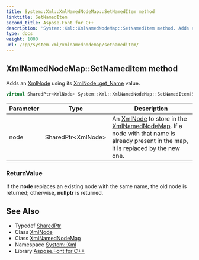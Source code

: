 ```yaml
---
title: System::Xml::XmlNamedNodeMap::SetNamedItem method
linktitle: SetNamedItem
second_title: Aspose.Font for C++
description: 'System::Xml::XmlNamedNodeMap::SetNamedItem method. Adds an XmlNode using its XmlNode::get_Name value in C++.'
type: docs
weight: 1000
url: /cpp/system.xml/xmlnamednodemap/setnameditem/
---
```

## XmlNamedNodeMap::SetNamedItem method


Adds an [XmlNode](../../xmlnode/) using its [XmlNode::get_Name](../../xmlnode/get_name/) value.

```cpp
virtual SharedPtr<XmlNode> System::Xml::XmlNamedNodeMap::SetNamedItem(SharedPtr<XmlNode> node)
```


| Parameter | Type | Description |
| --- | --- | --- |
| node | SharedPtr\<XmlNode\> | An [XmlNode](../../xmlnode/) to store in the [XmlNamedNodeMap](../). If a node with that name is already present in the map, it is replaced by the new one. |

### ReturnValue

If the **node** replaces an existing node with the same name, the old node is returned; otherwise, **nullptr** is returned.

## See Also

* Typedef [SharedPtr](../../../system/sharedptr/)
* Class [XmlNode](../../xmlnode/)
* Class [XmlNamedNodeMap](../)
* Namespace [System::Xml](../../)
* Library [Aspose.Font for C++](../../../)
